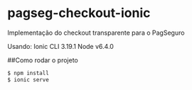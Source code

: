 # pagseg-checkout-ionic
Implementação do checkout transparente para o PagSeguro

Usando: 
Ionic CLI 3.19.1
Node v6.4.0

##Como rodar o projeto

```bash
$ npm install
$ ionic serve
```

